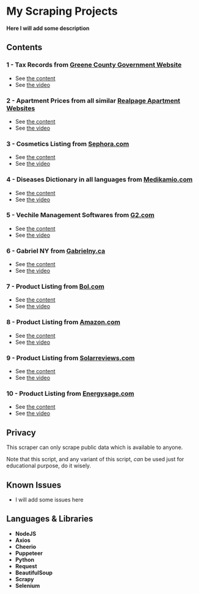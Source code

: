 # My Scraping Projects

**Here I will add some description**

## Contents

### 1 - Tax Records from [Greene County Government Website](https://greenecountymo.gov/collector/search/results.php)
  - See [the content]()
  - See [the video]() 
### 2 - Apartment Prices from all similar [Realpage Apartment Websites](https://www.estatesateastriverside.com/Floor-plans.aspx)
  - See [the content]()
  - See [the video]()
### 3 - Cosmetics Listing from [Sephora.com](https://sephora.com)
  - See [the content]()
  - See [the video]()
### 4 - Diseases Dictionary in all languages from [Medikamio.com](http://medikamio.com/)
  - See [the content]()
  - See [the video]()
### 5 - Vechile Management Softwares from [G2.com](http://g2.com/)
  - See [the content]()
  - See [the video]()
### 6 - Gabriel NY from [Gabrielny.ca](http://gabrielny.ca/)
  - See [the content]()
  - See [the video]()
### 7 - Product Listing from [Bol.com](https://www.bol.com/nl/nl/)
  - See [the content]()
  - See [the video]()
### 8 - Product Listing from [Amazon.com](https://www.amazon.com/)
  - See [the content]()
  - See [the video]()
### 9 - Product Listing from [Solarreviews.com](https://www.solarreviews.com)
  - See [the content]()
  - See [the video]()
### 10 - Product Listing from [Energysage.com](https://www.energysage.com)
  - See [the content]()
  - See [the video]()

## Privacy

This scraper can only scrape public data which is available to anyone.

Note that this script, and any variant of this script, *can* be used just for educational purpose, do it wisely.

## Known Issues

* I will add some issues here

## Languages & Libraries

* **NodeJS**
* **Axios**
* **Cheerio**
* **Puppeteer**
* **Python**
* **Request**
* **BeautifulSoup**
* **Scrapy**
* **Selenium**
